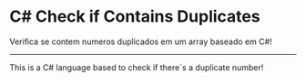 # C# Check if Contains Duplicates

Verifica se contem numeros duplicados em um array baseado em C#!

---

This is a C# language based to check if there`s a duplicate number!
